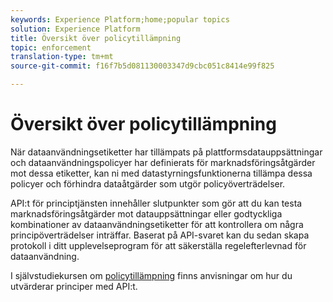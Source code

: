 ```yaml
---
keywords: Experience Platform;home;popular topics
solution: Experience Platform
title: Översikt över policytillämpning
topic: enforcement
translation-type: tm+mt
source-git-commit: f16f7b5d081130003347d9cbc051c8414e99f825

---
```



# Översikt över policytillämpning

När dataanvändningsetiketter har tillämpats på plattformsdatauppsättningar och dataanvändningspolicyer har definierats för marknadsföringsåtgärder mot dessa etiketter, kan ni med datastyrningsfunktionerna tillämpa dessa policyer och förhindra dataåtgärder som utgör policyöverträdelser.

API:t för principtjänsten innehåller slutpunkter som gör att du kan testa marknadsföringsåtgärder mot datauppsättningar eller godtyckliga kombinationer av dataanvändningsetiketter för att kontrollera om några principöverträdelser inträffar. Baserat på API-svaret kan du sedan skapa protokoll i ditt upplevelseprogram för att säkerställa regelefterlevnad för dataanvändning.

I självstudiekursen om [policytillämpning](api-enforcement.md) finns anvisningar om hur du utvärderar principer med API:t.